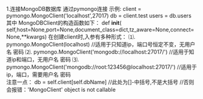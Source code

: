 
1.连接MongoDB数据库
    通过pymongo连接
    示例:
    client = pymongo.MongoClient('localhost',27017)
    db = client.test
    users = db.users
    其中 MongoDBClient的构造函数如下：
     def __init__( self,host=None,port=None,document_class=dict,tz_aware=None,connect=None,**kwargs)
    在创建client时,入参有多种形式：
    ⑴. pymongo.MongoClient(localhost)                                  //适用于只知道ip，端口号恒定不变，无用户名 密码
    ⑵. pymongo.MongoClient('mongodb://localhost:27017/')               //适用于知道ip和端口，无用户名 密码
    ⑶. pymongo.MongoClient('mongodb://root:123456@localhost:27017/')   //适用于 ip，端口，需要用户名 密码  
    注意一点：
    db = self.client[self.dbName]               //此处为[]-中括号,不是大括号 
    //否则会报错：'MongoClient' object is not callable


